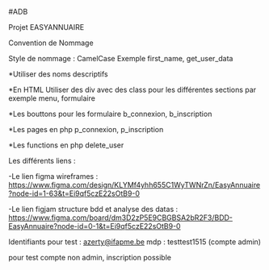 #ADB

Projet EASYANNUAIRE

Convention de Nommage

Style de nommage : CamelCase Exemple first_name, get_user_data

*Utiliser des noms descriptifs

*En HTML Utiliser des div avec des class pour les différentes sections par exemple menu, formulaire

*Les bouttons pour les formulaire b_connexion, b_inscription

*Les pages en php p_connexion, p_inscription

*Les functions en php delete_user

Les différents liens :

-Le lien figma wireframes : https://www.figma.com/design/KLYMf4yhh655C1WyTWNrZn/EasyAnnuaire?node-id=1-63&t=Ei9qf5czE22sOtB9-0

-Le lien figjam structure bdd et analyse des datas : https://www.figma.com/board/dm3D2zP5E9CBGBSA2bR2F3/BDD-EasyAnnuaire?node-id=0-1&t=Ei9qf5czE22sOtB9-0

Identifiants pour test : azerty@ifapme.be mdp : testtest1515 (compte admin)

pour test compte non admin, inscription possible
